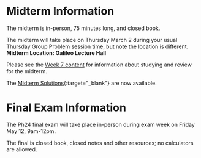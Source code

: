# Midterm Information

The midterm is in-person, 75 minutes long, and closed book.

The midterm will take place on Thursday March 2 during your usual Thursday Group Problem session time, but note the location is different. **Midterm Location: Galileo Lecture Hall**

Please see the [Week 7 content](week7) for information about studying and review for the midterm.

The [Midterm Solutions](https://drive.google.com/file/d/1Ozs4860HNJk9Qy3Q8qebdwSDDbhlWdpD/view?usp=sharing){:target="_blank"} are now available.


# Final Exam Information

The Ph24 final exam will take place in-person during exam week on Friday May 12, 9am-12pm.

The final is closed book, closed notes and other resources; no calculators are allowed.
